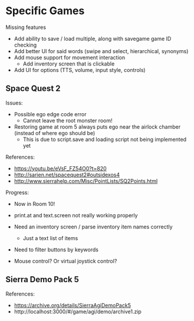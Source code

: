 # Specific Games

Missing features
- Add ability to save / load multiple, along with savegame game ID checking
- Add better UI for said words (swipe and select, hierarchical, synonyms)
- Add mouse support for movement interaction
    - Add inventory screen that is clickable
- Add UI for options (TTS, volume, input style, controls)

## Space Quest 2

Issues:

- Possible ego edge code error 
  - Cannot leave the root monster room!
- Restoring game at room 5 always puts ego near the airlock chamber (instead of where ego should be)
  - This is due to script.save and loading script not being implemented yet

References:

- https://youtu.be/eVsF_FZ54O0?t=820
- http://sarien.net/spacequest2#outsidexos4
- http://www.sierrahelp.com/Misc/PointLists/SQ2Points.html

Progress:

- Now in Room 10!
  
- print.at and text.screen not really working properly

- Need an inventory screen / parse inventory item names correctly
  - Just a text list of items
- Need to filter buttons by keywords
- Mouse control? Or virtual joystick control?

## Sierra Demo Pack 5

References:

- https://archive.org/details/SierraAgiDemoPack5
- http://localhost:3000/#/game/agi/demo/archive1.zip
